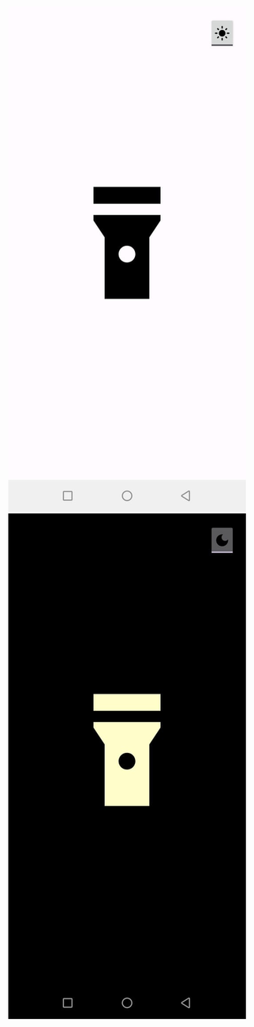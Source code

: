 ![](https://github.com/KMORaza/Flashlight-App/blob/main/picture1.jpg) 
![](https://github.com/KMORaza/Flashlight-App/blob/main/picture2.jpg)
